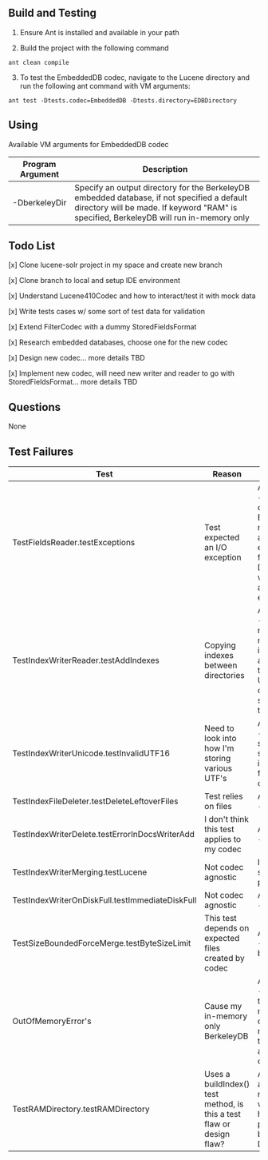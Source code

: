 ## Build and Testing

1. Ensure Ant is installed and available in your path

2. Build the project with the following command

`ant clean compile`

3. To test the EmbeddedDB codec, navigate to the Lucene directory and run the following ant command with VM arguments:

`ant test -Dtests.codec=EmbeddedDB -Dtests.directory=EDBDirectory`

## Using

Available VM arguments for EmbeddedDB codec

| Program Argument                     | Description |
| ------------------------------------ | ----------- |
| -DberkeleyDir    | Specify an output directory for the BerkeleyDB embedded database, if not specified a default directory will be made. If keyword "RAM" is specified, BerkeleyDB will run in-memory only |

## Todo List
[x] Clone lucene-solr project in my space and create new branch

[x] Clone branch to local and setup IDE environment

[x] Understand Lucene410Codec and how to interact/test it with mock data

[x] Write tests cases w/ some sort of test data for validation

[x] Extend FilterCodec with a dummy StoredFieldsFormat

[x] Research embedded databases, choose one for the new codec

[x] Design new codec... more details TBD

[x] Implement new codec, will need new writer and reader to go with StoredFieldsFormat... more details TBD

## Questions
None

## Test Failures
| Test                            | Reason      | Plans       |
| --------------------------------| ----------- | ----------- |
| TestFieldsReader.testExceptions | Test expected an I/O exception | Addressed - my fields come from Berkeley, not files, so an IO exception from Directory wouldn't actually be expected|
| TestIndexWriterReader.testAddIndexes | Copying indexes between directories| Addressed - segment names may not be as important as once thought, UUID takes center stage to fix this test|
| TestIndexWriterUnicode.testInvalidUTF16 | Need to look into how I'm storing various UTF's | Addressed - Now storing string fields in UTF-8 for consistency |
| TestIndexFileDeleter.testDeleteLeftoverFiles | Test relies on files| Addressed - Fixed |
| TestIndexWriterDelete.testErrorInDocsWriterAdd | I don't think this test applies to my codec | Addressed - Fixed |
| TestIndexWriterMerging.testLucene | Not codec agnostic | Ignore - sanctioned per Caleb |
| TestIndexWriterOnDiskFull.testImmediateDiskFull | Not codec agnostic | Addressed - Fixed |
| TestSizeBoundedForceMerge.testByteSizeLimit | This test depends on expected files created by codec | Addressed - test can be ignored |
| OutOfMemoryError's | Cause my in-memory only BerkeleyDB | Addressed - reinstated traditional mode as default, now that the keys are corrected |
| TestRAMDirectory.testRAMDirectory | Uses a buildIndex() test method, is this a test flaw or design flaw? | Addressed, altered read and write handles to persist beyond a Directory|

